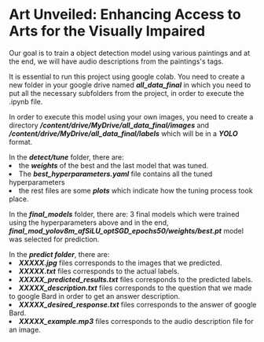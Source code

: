 # Art Unveiled: Enhancing Access to Arts for the Visually Impaired
Our goal is to train a object detection model using various paintings and at the end, we will have audio descriptions from the paintings's tags.

It is essential to run this project using google colab.
You need to create a new folder in your google drive named **_all_data_final_** in which you need to put all the necessary subfolders from the project, in order to execute the .ipynb file.
 
In order to execute this model using your own images, you need to create a directory **_/content/drive/MyDrive/all_data_final/images_** and **_/content/drive/MyDrive/all_data_final/labels_** which will be in a **_YOLO_** format.

<dl type = "circle">In the <b><i>detect/tune</b></i> folder, there are:
 <li>the <b><i>weights</b></i> of the best and the last model that was tuned. </li>
 <li>The <b><i>best_hyperparameters.yaml</b></i> file contains all the tuned hyperparameters</li> 
 <li>the rest files are some <b><i>plots</b></i> which indicate how the tuning process took place.</li></dl>
<dl type = "circle">In the <b><i>final_models</b></i> folder, there are:
 3 final models which were trained using the hyperparameters above and in the end, <b><i>final_mod_yolov8m_afSiLU_optSGD_epochs50/weights/best.pt</b></i> model was selected for prediction.</dl>
<dl type = "circle">In the <b><i>predict folder</b></i>, there are:
 <li><b><i>XXXXX.jpg</b></i> files corresponds to the images that we predicted.</li>
 <li><b><i>XXXXX.txt</b></i> files corresponds to the actual labels.</li>
 <li><b><i>XXXXX_predicted_results.txt</b></i> files corresponds to the predicted labels.</li>
 <li><b><i>XXXXX_description.txt</b></i> files corresponds to the question that we made to google Bard in order to get an answer description.</li>
 <li><b><i>XXXXX_desired_response.txt</b></i> files corresponds to the answer of google Bard.</li>
 <li><b><i>XXXXX_example.mp3</b></i> files corresponds to the audio description file for an image.</li>
</dl>
